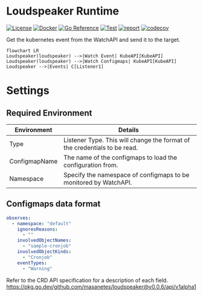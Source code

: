 # Loudspeaker Runtime

[![License](https://img.shields.io/badge/License-Apache_2.0-blue.svg)](https://opensource.org/licenses/Apache-2.0)
[![Docker](https://img.shields.io/docker/v/masanetes/loudspeaker-runtime/v0.0.1?color=blue&logo=docker)](https://hub.docker.com/repository/docker/masanetes/loudspeaker-runtime)
[![Go Reference](https://pkg.go.dev/badge/github.com/masanetes/loudspeaker-runtime.svg)](https://pkg.go.dev/github.com/masanetes/loudspeaker-runtime)
[![Test](https://github.com/masanetes/loudspeaker-runtime/actions/workflows/test.yaml/badge.svg)](https://github.com/masanetes/loudspeaker-runtime/actions/workflows/test.yaml)
[![report](https://goreportcard.com/badge/github.com/masanetes/loudspeaker-runtime)](https://goreportcard.com/report/github.com/masanetes/loudspeaker-runtime)
[![codecov](https://codecov.io/gh/masanetes/loudspeaker-runtime/branch/master/graph/badge.svg?token=9HT5CC8XDK)](https://codecov.io/gh/masanetes/loudspeaker-runtime)

Get the kubernetes event from the WatchAPI and send it to the target.

```mermaid
flowchart LR
Loudspeaker(loudspeaker) -->|Watch Event| KubeAPI[KubeAPI]  
Loudspeaker(loudspeaker) -->|Watch Configmaps| KubeAPI[KubeAPI]  
Loudspeaker -->|Events| C[Listener1]
```

# Settings

## Required Environment

|Environment|Details|
|-|-|
|Type|Listener Type. This will change the format of the credentials to be read.|
|ConfigmapName|The name of the configmaps to load the configuration from.|
|Namespace|Specify the namespace of configmaps to be monitored by WatchAPI.|

## Configmaps data format

```yaml
observes:
  - namespace: "default"
    ignoresReasons:
      - ""
    involvedObjectNames: 
      - "sample-cronjob"
    involvedObjectKinds:
      - "Cronjob"
    eventTypes:
      - "Warning"
```

Refer to the CRD API specification for a description of each field.
https://pkg.go.dev/github.com/masanetes/loudspeaker@v0.0.6/api/v1alpha1
